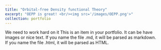 ```yaml
---
title: "Orbital-free Density functional Theory"
excerpt: "OEPP is great! <br/><img src='/images/OEPP.png'>"
collection: portfolio
---
```


We need to work hard on it
This is an item in your portfolio. It can be have images or nice text. If you name the file .md, it will be parsed as markdown. If you name the file .html, it will be parsed as HTML. 
